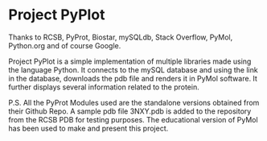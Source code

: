 # Project PyPlot  

Thanks  to RCSB, PyProt, Biostar, mySQLdb, Stack Overflow, PyMol, Python.org and of course Google.

Project PyPlot is a simple implementation of multiple libraries made using the language Python.
It connects to the mySQL database and using the link in the database, downloads the pdb file and renders 
it in PyMol software. It further displays several information related to the protein.

P.S. All the PyProt Modules used are the standalone versions obtained from their Github Repo.
A sample pdb file 3NXY.pdb is added to the repository from the RCSB PDB for testing purposes.
The educational version of PyMol has been used to make and present this project.
  
